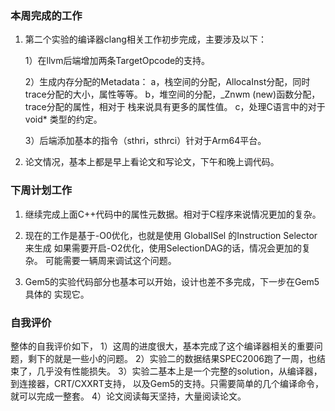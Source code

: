 ### 本周完成的工作
1. 第二个实验的编译器clang相关工作初步完成，主要涉及以下：
	
	1）在llvm后端增加两条TargetOpcode的支持。
	
	2）生成内存分配的Metadata：
		a，栈空间的分配，AllocaInst分配，同时trace分配的大小，属性等等。
		b，堆空间的分配，\_Znwm (new)函数分配，trace分配的属性，相对于
		   栈来说具有更多的属性值。
		c，处理C语言中的对于 void* 类型的约定。

	3）后端添加基本的指令（sthri，sthrci）针对于Arm64平台。

2. 论文情况，基本上都是早上看论文和写论文，下午和晚上调代码。

### 下周计划工作
1. 继续完成上面C++代码中的属性元数据。相对于C程序来说情况更加的复杂。

2. 现在的工作是基于-O0优化，也就是使用 GlobalISel 的Instruction Selector来生成
   如果需要开启-O2优化，使用SelectionDAG的话，情况会更加的复杂。
   可能需要一辆周来调试这个问题。

3. Gem5的实验代码部分也基本可以开始，设计也差不多完成，下一步在Gem5具体的
   实现它。

### 自我评价
整体的自我评价如下，
   1）这周的进度很大，基本完成了这个编译器相关的重要问题，剩下的就是一些小的问题。
   2）实验二的数据结果SPEC2006跑了一周，也结束了，几乎没有性能损失。
   3）实验二基本上是一个完整的solution，从编译器，到连接器，CRT/CXXRT支持，
   	  以及Gem5的支持。只需要简单的几个编译命令，就可以完成一整套。
   4）论文阅读每天坚持，大量阅读论文。